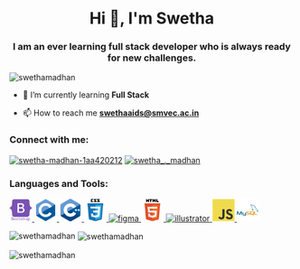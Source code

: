 <h1 align="center">Hi 👋, I'm Swetha</h1>
<h3 align="center">I am an ever learning full stack developer who is always ready for new challenges.</h3>

<p align="left"> <img src="https://komarev.com/ghpvc/?username=swethamadhan&label=Profile%20views&color=0e75b6&style=flat" alt="swethamadhan" /> </p>

- 🌱 I’m currently learning **Full Stack**

- 📫 How to reach me **swethaaids@smvec.ac.in**

<h3 align="left">Connect with me:</h3>
<p align="left">
<a href="https://linkedin.com/in/swetha-madhan-1aa420212" target="blank"><img align="center" src="https://raw.githubusercontent.com/rahuldkjain/github-profile-readme-generator/master/src/images/icons/Social/linked-in-alt.svg" alt="swetha-madhan-1aa420212" height="30" width="40" /></a>
<a href="https://instagram.com/swetha_._madhan" target="blank"><img align="center" src="https://raw.githubusercontent.com/rahuldkjain/github-profile-readme-generator/master/src/images/icons/Social/instagram.svg" alt="swetha_._madhan" height="30" width="40" /></a>
</p>

<h3 align="left">Languages and Tools:</h3>
<p align="left"> <a href="https://getbootstrap.com" target="_blank" rel="noreferrer"> <img src="https://raw.githubusercontent.com/devicons/devicon/master/icons/bootstrap/bootstrap-plain-wordmark.svg" alt="bootstrap" width="40" height="40"/> </a> <a href="https://www.cprogramming.com/" target="_blank" rel="noreferrer"> <img src="https://raw.githubusercontent.com/devicons/devicon/master/icons/c/c-original.svg" alt="c" width="40" height="40"/> </a> <a href="https://www.w3schools.com/cpp/" target="_blank" rel="noreferrer"> <img src="https://raw.githubusercontent.com/devicons/devicon/master/icons/cplusplus/cplusplus-original.svg" alt="cplusplus" width="40" height="40"/> </a> <a href="https://www.w3schools.com/css/" target="_blank" rel="noreferrer"> <img src="https://raw.githubusercontent.com/devicons/devicon/master/icons/css3/css3-original-wordmark.svg" alt="css3" width="40" height="40"/> </a> <a href="https://www.figma.com/" target="_blank" rel="noreferrer"> <img src="https://www.vectorlogo.zone/logos/figma/figma-icon.svg" alt="figma" width="40" height="40"/> </a> <a href="https://www.w3.org/html/" target="_blank" rel="noreferrer"> <img src="https://raw.githubusercontent.com/devicons/devicon/master/icons/html5/html5-original-wordmark.svg" alt="html5" width="40" height="40"/> </a> <a href="https://www.adobe.com/in/products/illustrator.html" target="_blank" rel="noreferrer"> <img src="https://www.vectorlogo.zone/logos/adobe_illustrator/adobe_illustrator-icon.svg" alt="illustrator" width="40" height="40"/> </a> <a href="https://developer.mozilla.org/en-US/docs/Web/JavaScript" target="_blank" rel="noreferrer"> <img src="https://raw.githubusercontent.com/devicons/devicon/master/icons/javascript/javascript-original.svg" alt="javascript" width="40" height="40"/> </a> <a href="https://www.mysql.com/" target="_blank" rel="noreferrer"> <img src="https://raw.githubusercontent.com/devicons/devicon/master/icons/mysql/mysql-original-wordmark.svg" alt="mysql" width="40" height="40"/> </a> </p>

<p><img align="left" src="https://github-readme-stats.vercel.app/api/top-langs?username=swethamadhan&show_icons=true&locale=en&layout=compact" alt="swethamadhan" /></p>

<p>&nbsp;<img align="center" src="https://github-readme-stats.vercel.app/api?username=swethamadhan&show_icons=true&locale=en" alt="swethamadhan" /></p>

<p><img align="center" src="https://github-readme-streak-stats.herokuapp.com/?user=swethamadhan&" alt="swethamadhan" /></p>

